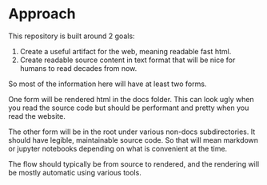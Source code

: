 # Approach

This repository is built around 2 goals:

1. Create a useful artifact for the web, meaning readable fast html.
2. Create readable source content in text format that will be nice for humans to read decades from now.

So most of the information here will have at least two forms.

One form will be rendered html in the docs folder.
This can look ugly when you read the source code but should be performant and pretty when you read the website.

The other form will be in the root under various non-docs subdirectories.
It should have legible, maintainable source code.
So that will mean markdown or jupyter notebooks depending on what is convenient at the time.

The flow should typically be from source to rendered, and the rendering will be mostly automatic using various tools.
